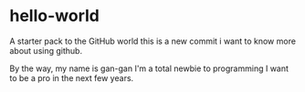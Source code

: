 # hello-world
A starter pack to the GitHub world
this is a new commit
i want to know more about using github.

By the way, my name is gan-gan
I'm a total newbie to programming
I want to be a pro in the next few years.
